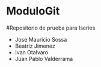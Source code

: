 # ModuloGit

#Repositorio de prueba para Iseries

- Jose Mauricio Sossa
- Beatriz Jimenez
- Ivan Otalvaro
- Juan Pablo Valderrama
